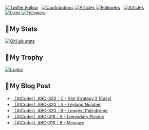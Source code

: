 [![Twitter Follow](https://img.shields.io/twitter/follow/hyperdb?label=twitter&logo=twitter&style=plastic)](https://twitter.com/hyperdb)
&nbsp;
[![Contributions](https://badgen.org/img/qiita/hyperdb/contributions?style=plastic)](https://qiita.com/hyperdb)
[![Articles](https://badgen.org/img/qiita/hyperdb/articles?style=plastic)](https://qiita.com/hyperdb)
[![Followers](https://badgen.org/img/qiita/hyperdb/followers?style=plastic)](https://qiita.com/hyperdb)
&nbsp;
[![Articles](https://badgen.org/img/zenn/hyperdb/articles)](https://zenn.dev/hyperdb)
[![Likes](https://badgen.org/img/zenn/hyperdb/likes?style=plastic)](https://zenn.dev/hyperdb)
[![Followers](https://badgen.org/img/zenn/hyperdb/followers?style=plastic)](https://zenn.dev/hyperdb)

## 🔖Ｍy Stats

[![GitHub stats](https://github-readme-stats-eight-theta.vercel.app/api?username=hyperdb&theme=radical&count_private=true&show_icons=true)](https://github.com/anuraghazra/github-readme-stats)

## 🔖Ｍy Trophy

[![trophy](https://github-profile-trophy.vercel.app/?username=hyperdb&theme=onedark)](https://github.com/ryo-ma/github-profile-trophy)

## 🔖Ｍy Blog Post

<!-- BLOG-POST-LIST:START -->
- [［AtCoder］ABC-320｜C - Slot Strategy 2 &lpar;Easy&rpar;](https://zenn.dev/hyperdb/articles/c24a804ac30e4f)
- [［AtCoder］ABC-320｜A - Leyland Number](https://zenn.dev/hyperdb/articles/8a84ecc784b47a)
- [［AtCoder］ABC-320｜B - Longest Palindrome](https://zenn.dev/hyperdb/articles/1fdaa82f30a397)
- [［AtCoder］ABC-319｜A - Legendary Players](https://zenn.dev/hyperdb/articles/f0d60808c79988)
- [［AtCoder］ABC-319｜B - Measure](https://zenn.dev/hyperdb/articles/94903215e001eb)
<!-- BLOG-POST-LIST:END -->
